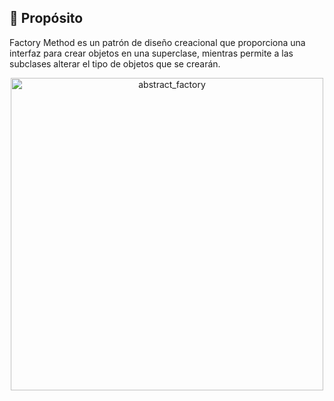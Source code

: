 ## 📌 Propósito

Factory Method es un patrón de diseño creacional que proporciona una interfaz para crear objetos en una superclase, mientras permite a las subclases alterar el tipo de objetos que se crearán.

<p align="center">
<img alt="abstract_factory" width="500" src="https://refactoring.guru/images/patterns/content/factory-method/factory-method-es-2x.png" />
</p>